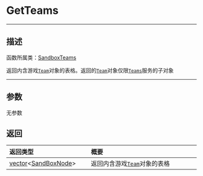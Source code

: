 
# GetTeams
-----------------------------------------------------------------------------------------
## 描述

函数所属类：[SandboxTeams](/Api/Class/GamePlay/SandboxTeams.md)

返回内含游戏[`Team`](/Api/Class/GamePlay/SandboxTeam.md)对象的表格。返回的[`Team`](/Api/Class/GamePlay/SandboxTeam.md)对象仅限[`Teams`](/Api/Class/GamePlay/SandboxTeams.md)服务的子对象

-----------------------------------------------------------------------------------------
## 参数

无参数


## 返回

|<div style="width:200px">**返回类型**</div>|<div style="width:800px">**概要**</div>|
|:---|:---|
|[vector](/Api/Class/NoType/vector.md)\<[SandBoxNode](/Api/Class/NoType/SandBoxNode.md)\>|返回内含游戏[`Team`](/Api/Class/GamePlay/SandboxTeam.md)对象的表格|
